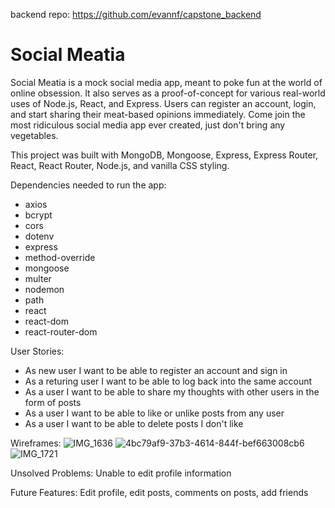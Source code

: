 backend repo: https://github.com/evannf/capstone_backend

# Social Meatia

Social Meatia is a mock social media app, meant to poke fun at the world of online obsession. It also serves as a proof-of-concept for various real-world uses of Node.js, React, and Express. Users can register an account, login, and start sharing their meat-based opinions immediately. Come join the most ridiculous social media app ever created, just don't bring any vegetables.

This project was built with MongoDB, Mongoose, Express, Express Router, React, React Router, Node.js, and vanilla CSS styling.

Dependencies needed to run the app: 
  - axios
  - bcrypt
  - cors
  - dotenv
  - express
  - method-override
  - mongoose
  - multer
  - nodemon
  - path
  - react
  - react-dom
  - react-router-dom
  
User Stories:
  - As new user I want to be able to register an account and sign in
  - As a returing user I want to be able to log back into the same account
  - As a user I want to be able to share my thoughts with other users in the form of posts
  - As a user I want to be able to like or unlike posts from any user
  - As a user I want to be able to delete posts I don't like
  
Wireframes: 
![IMG_1636](https://user-images.githubusercontent.com/105689542/204658775-c2a3838a-b47d-4ac7-b6c1-15ad21254adc.jpg)
![4bc79af9-37b3-4614-844f-bef663008cb6](https://user-images.githubusercontent.com/105689542/204659479-4cdfe7b0-65fa-4316-98b1-a2a7cadbde0b.jpeg)
![IMG_1721](https://user-images.githubusercontent.com/105689542/204659671-98daffb8-3e69-4432-ad68-cd8efb5a2691.jpg)

Unsolved Problems: Unable to edit profile information

Future Features: Edit profile, edit posts, comments on posts, add friends
